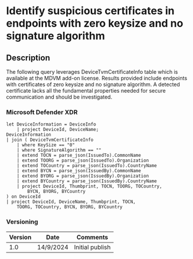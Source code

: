# Identify suspicious certificates in endpoints with zero keysize and no signature algorithm

## Description

The following query leverages DeviceTvmCertificateInfo table which is available at the MDVM add-on license. Results provided include endpoints with certificates of zero keysize and no signature algorithm. A detected certificate lacks all the fundamental properties needed for secure communication and should be investigated.

### Microsoft Defender XDR
```
let DeviceInformation = DeviceInfo
    | project DeviceId, DeviceName;
DeviceInformation
| join ( DeviceTvmCertificateInfo
    | where KeySize == "0"
    | where SignatureAlgorithm == ""
    | extend TOCN = parse_json(IssuedTo).CommonName
    | extend TOORG = parse_json(IssuedTo).Organization
    | extend TOCountry = parse_json(IssuedTo).CountryName 
    | extend BYCN = parse_json(IssuedBy).CommonName
    | extend BYORG = parse_json(IssuedBy).Organization
    | extend BYCountry = parse_json(IssuedBy).CountryName
    | project DeviceId, Thumbprint, TOCN, TOORG, TOCountry, 
        BYCN, BYORG, BYCountry
) on DeviceId
| project DeviceId, DeviceName, Thumbprint, TOCN,
    TOORG, TOCountry, BYCN, BYORG, BYCountry
```

### Versioning
| Version       | Date          | Comments                               |
| ------------- |---------------| ---------------------------------------|
| 1.0           | 14/9/2024     | Initial publish                        |
